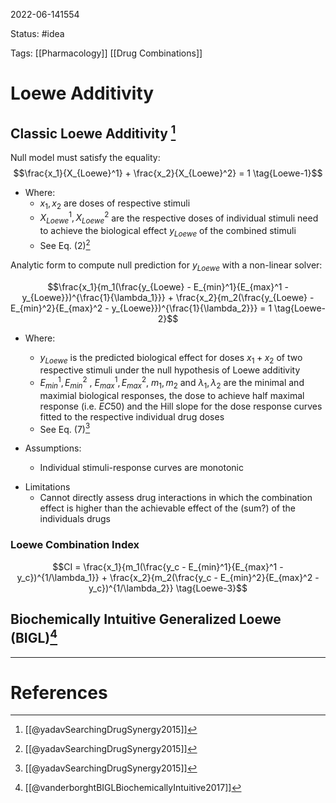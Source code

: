 2022-06-141554

Status: #idea

Tags: [[Pharmacology]] [[Drug Combinations]] 

# Loewe Additivity

## Classic Loewe Additivity [^1]
Null model must satisfy the equality:
$$\frac{x_1}{X_{Loewe}^1} + \frac{x_2}{X_{Loewe}^2} = 1 \tag{Loewe-1}$$
* Where:
	* $x_1,x_2$ are doses of respective stimuli
	* $X_{Loewe}^1, X_{Loewe}^2$ are the respective doses of individual stimuli need to achieve the biological effect $y_{Loewe}$ of the combined stimuli
	* See Eq. (2)[^1]

Analytic form to compute null prediction for $y_{Loewe}$ with a non-linear solver:

$$\frac{x_1}{m_1(\frac{y_{Loewe} - E_{min}^1}{E_{max}^1 - y_{Loewe}})^{\frac{1}{\lambda_1}}} + \frac{x_2}{m_2(\frac{y_{Loewe} - E_{min}^2}{E_{max}^2 - y_{Loewe}})^{\frac{1}{\lambda_2}}} = 1 \tag{Loewe-2}$$
- Where:
	- $y_{Loewe}$ is the predicted biological effect for doses $x_1 + x_2$ of two respective stimuli under the null hypothesis of Loewe additivity
	- $E_{min}^1,E_{min}^2$ , $E_{max}^1,E_{max}^2$, $m_1,m_2$ and $\lambda_1,\lambda_2$ are the minimal and maximial biological responses, the dose to achieve half maximal response (i.e. $EC50$) and the Hill slope for the dose response curves fitted to the respective individual drug doses
	- See Eq. (7)[^1]

- Assumptions:
	- Individual stimuli-response curves are monotonic
* Limitations
	* Cannot directly assess drug interactions in which the combination effect is higher than the achievable effect of the (sum?) of the individuals drugs

### Loewe Combination Index
$$CI = \frac{x_1}{m_1(\frac{y_c - E_{min}^1}{E_{max}^1 - y_c})^{1/\lambda_1}} + \frac{x_2}{m_2(\frac{y_c - E_{min}^2}{E_{max}^2 - y_c})^{1/\lambda_2}} \tag{Loewe-3}$$



## Biochemically Intuitive Generalized Loewe (BIGL)[^2]


---
# References
[^1]: [[@yadavSearchingDrugSynergy2015]]
[^2]: [[@vanderborghtBIGLBiochemicallyIntuitive2017]]